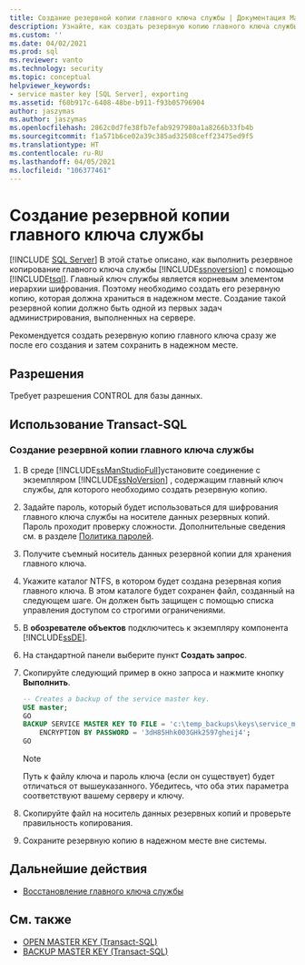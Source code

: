 ```yaml
---
title: Создание резервной копии главного ключа службы | Документация Майкрософт
description: Узнайте, как создать резервную копию главного ключа службы в SQL Server с помощью Transact-SQL. Главный ключ службы является корневым элементом иерархии шифрования.
ms.custom: ''
ms.date: 04/02/2021
ms.prod: sql
ms.reviewer: vanto
ms.technology: security
ms.topic: conceptual
helpviewer_keywords:
- service master key [SQL Server], exporting
ms.assetid: f60b917c-6408-48be-b911-f93b05796904
author: jaszymas
ms.author: jaszymas
ms.openlocfilehash: 2862c0d7fe38fb7efab9297980a1a8266b33fb4b
ms.sourcegitcommit: f1a571b6ce02a39c385ad32508ceff23475ed9f5
ms.translationtype: HT
ms.contentlocale: ru-RU
ms.lasthandoff: 04/05/2021
ms.locfileid: "106377461"
---
```

# <a name="back-up-the-service-master-key"></a>Создание резервной копии главного ключа службы
[!INCLUDE [SQL Server](../../../includes/applies-to-version/sqlserver.md)]
  В этой статье описано, как выполнить резервное копирование главного ключа службы [!INCLUDE[ssnoversion](../../../includes/ssnoversion-md.md)] с помощью [!INCLUDE[tsql](../../../includes/tsql-md.md)]. Главный ключ службы является корневым элементом иерархии шифрования. Поэтому необходимо создать его резервную копию, которая должна храниться в надежном месте. Создание такой резервной копии должно быть одной из первых задач администрирования, выполненных на сервере.  
  
Рекомендуется создать резервную копию главного ключа сразу же после его создания и затем сохранить в надежном месте.  
  
## <a name="permissions"></a>Разрешения

Требует разрешения CONTROL для базы данных.  
  
## <a name="using-transact-sql"></a>Использование Transact-SQL  
  
### <a name="to-back-up-the-service-master-key"></a>Создание резервной копии главного ключа службы
  
1. В среде [!INCLUDE[ssManStudioFull](../../../includes/ssmanstudiofull-md.md)]установите соединение с экземпляром [!INCLUDE[ssNoVersion](../../../includes/ssnoversion-md.md)] , содержащим главный ключ службы, для которого необходимо создать резервную копию.  
  
2. Задайте пароль, который будет использоваться для шифрования главного ключа службы на носителе данных резервных копий. Пароль проходит проверку сложности. Дополнительные сведения см. в разделе [Политика паролей](../../../relational-databases/security/password-policy.md).  
  
3. Получите съемный носитель данных резервной копии для хранения главного ключа.  
  
4. Укажите каталог NTFS, в котором будет создана резервная копия главного ключа. В этом каталоге будет сохранен файл, созданный на следующем шаге. Он должен быть защищен с помощью списка управления доступом со строгими ограничениями.  
  
5. В **обозревателе объектов** подключитесь к экземпляру компонента [!INCLUDE[ssDE](../../../includes/ssde-md.md)].  
  
6. На стандартной панели выберите пункт **Создать запрос**.  
  
7. Скопируйте следующий пример в окно запроса и нажмите кнопку **Выполнить**.  
  
    ```sql
    -- Creates a backup of the service master key.
    USE master;
    GO
    BACKUP SERVICE MASTER KEY TO FILE = 'c:\temp_backups\keys\service_master_ key'
        ENCRYPTION BY PASSWORD = '3dH85Hhk003GHk2597gheij4';
    GO
    ```  
  
    > [!NOTE]  
    > Путь к файлу ключа и пароль ключа (если он существует) будет отличаться от вышеуказанного. Убедитесь, что оба этих параметра соответствуют вашему серверу и ключу.
  
8. Скопируйте файл на носитель данных резервных копий и проверьте правильность копирования.  
  
9. Сохраните резервную копию в надежном месте вне системы.  

## <a name="next-steps"></a>Дальнейшие действия

- [Восстановление главного ключа службы](restore-the-service-master-key.md)

## <a name="see-also"></a>См. также

- [OPEN MASTER KEY (Transact-SQL)](../../../t-sql/statements/open-master-key-transact-sql.md)
- [BACKUP MASTER KEY (Transact-SQL)](../../../t-sql/statements/backup-master-key-transact-sql.md)
